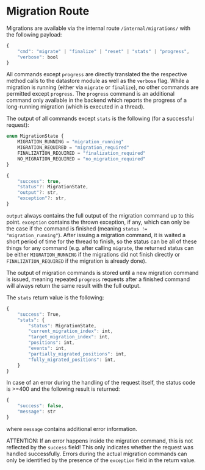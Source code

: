 # Migration Route

Migrations are available via the internal route `/internal/migrations/` with the following payload:
```js
{
    "cmd": "migrate" | "finalize" | "reset" | "stats" | "progress",
    "verbose": bool
}
```

All commands except `progress` are directly translated the the respective method calls to the datastore module as well as the `verbose` flag. While a migration is running (either via `migrate` or `finalize`), no other commands are permitted except `progress`. The `progress` command is an additional command only available in the backend which reports the progress of a long-running migration (which is executed in a thread).

The output of all commands except `stats` is the following (for a successful request):
```js
enum MigrationState {
    MIGRATION_RUNNING = "migration_running"
    MIGRATION_REQUIRED = "migration_required"
    FINALIZATION_REQUIRED = "finalization_required"
    NO_MIGRATION_REQUIRED = "no_migration_required"
}

{
    "success": true,
    "status"?: MigrationState,
    "output"?: str,
    "exception"?: str,
}
```
`output` always contains the full output of the migration command up to this point. `exception` contains the thrown exception, if any, which can only be the case if the command is finished (meaning `status != "migration_running"`). After issuing a migration command, it is waited a short period of time for the thread to finish, so the status can be all of these things for any command (e.g. after calling `migrate`, the returned status can be either `MIGRATION_RUNNING` if the migrations did not finish directly or `FINALIZATION_REQUIRED` if the migration is already done).

The output of migration commands is stored until a new migration command is issued, meaning repeated `progress` requests after a finished command will always return the same result with the full output.

The `stats` return value is the following:
```js
{
    "success": True,
    "stats": {
        "status": MigrationState,
        "current_migration_index": int,
        "target_migration_index": int,
        "positions": int,
        "events": int,
        "partially_migrated_positions": int,
        "fully_migrated_positions": int,
    }
}
```

In case of an error during the handling of the request itself, the status code is >=400 and the following result is returned:
```js
{
    "success": false,
    "message": str
}
```
where `message` contains additional error information.

ATTENTION: If an error happens inside the migration command, this is not reflected by the `success` field! This only indicates whether the request was handled successfully. Errors during the actual migration commands can only be identified by the presence of the `exception` field in the return value.
